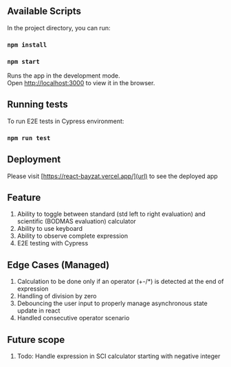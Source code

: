 
## Available Scripts

In the project directory, you can run:
### `npm install`
### `npm start`

Runs the app in the development mode.\
Open [http://localhost:3000](http://localhost:3000) to view it in the browser.

## Running tests

To run E2E tests in Cypress environment:
### `npm run test`

## Deployment
Please visit [https://react-bayzat.vercel.app/](url) to see the deployed app

## Feature

1. Ability to toggle between standard (std left to right evaluation) and scientific (BODMAS evaluation) calculator
2. Ability to use keyboard
3. Ability to observe complete expression
4. E2E testing with Cypress

## Edge Cases (Managed)

1. Calculation to be done only if an operator (+-/*) is detected at the end of expression
2. Handling of division by zero
3. Debouncing the user input to properly manage asynchronous state update in react
4. Handled consecutive operator scenario

## Future scope

1. Todo: Handle expression in SCI calculator starting with negative integer
